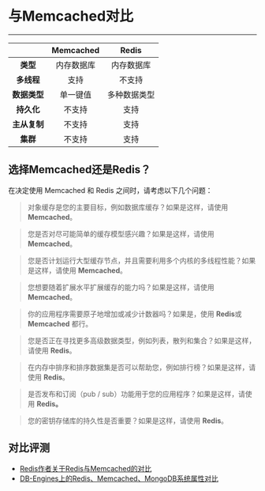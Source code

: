 # 与**Memcached对比**

---

|  | Memcached | Redis |
| :---: | :---: | :---: |
| **类型** | 内存数据库 | 内存数据库 |
| **多线程** | 支持 | 不支持 |
| **数据类型** | 单一键值 | 多种数据类型 |
| **持久化** | 不支持 | 支持 |
| **主从复制** | 不支持 | 支持 |
| **集群** | 不支持 | 支持 |

## 选择Memcached还是Redis？

在决定使用 Memcached 和 Redis 之间时，请考虑以下几个问题：

  > 对象缓存是您的主要目标，例如数据库缓存？如果是这样，请使用 **Memcached**。
  
  > 您是否对尽可能简单的缓存模型感兴趣？如果是这样，请使用 **Memcached**。
  
  > 您是否计划运行大型缓存节点，并且需要利用多个内核的多线程性能？如果是这样，请使用 **Memcached**。
  
  > 您想要随着扩展水平扩展缓存的能力吗？如果是这样，请使用 **Memcached**。
  
  > 你的应用程序需要原子地增加或减少计数器吗？如果是，使用 **Redis**或 **Memcached** 都行。
  
  > 您是否正在寻找更多高级数据类型，例如列表，散列和集合？如果是这样，请使用 **Redis**。
  
  > 在内存中排序和排序数据集是否可以帮助您，例如排行榜？如果是这样，请使用 **Redis**。
  
  > 是否发布和订阅（pub / sub）功能用于您的应用程序？如果是这样，请使用 **Redis。**
  
  > 您的密钥存储库的持久性是否重要？如果是这样，请使用 **Redis**。

## 对比评测

* [Redis作者关于Redis与Memcached的对比](http://antirez.com/news/94)
* [DB-Engines上的Redis、Memcached、MongoDB系统属性对比](http://db-engines.com/en/system/Memcached%3BMongoDB%3BRedis)



